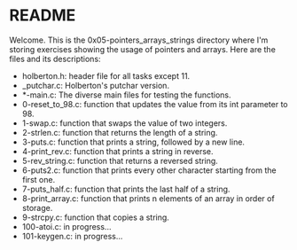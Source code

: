 # README

Welcome. This is the 0x05-pointers_arrays_strings directory where I'm storing exercises showing the usage of pointers and arrays. Here are the files and its descriptions:

 - holberton.h: header file for all tasks except 11.
 - _putchar.c: Holberton's putchar version.
 - *-main.c: The diverse main files for testing the functions.
 - 0-reset_to_98.c: function that updates the value from its int parameter to 98.
 - 1-swap.c: function that swaps the value of two integers.
 - 2-strlen.c: function that returns the length of a string.
 - 3-puts.c: function that prints a string, followed by a new line.
 - 4-print_rev.c: function that prints a string in reverse.
 - 5-rev_string.c: function that returns a reversed string.
 - 6-puts2.c: function that prints every other character starting from the first one.
 - 7-puts_half.c: function that prints the last half of a string.
 - 8-print_array.c: function that prints n elements of an array in order of storage.
 - 9-strcpy.c: function that copies a string.
 - 100-atoi.c: in progress...
 - 101-keygen.c: in progress...